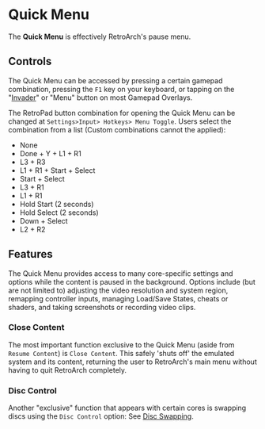 # Quick Menu

The **Quick Menu** is effectively RetroArch's pause menu.

## Controls
The Quick Menu can be accessed by pressing a certain gamepad combination, pressing the `F1` key on your keyboard, or tapping on the "[Invader](../start/understanding/#logomascot)" or "Menu" button on most Gamepad Overlays.

The RetroPad button combination for opening the Quick Menu can be changed at `Settings>Input> Hotkeys> Menu Toggle`. Users select the combination from a list (Custom combinations cannot the applied):
* None
* Done + Y + L1 + R1
* L3 + R3
* L1 + R1 + Start + Select
* Start + Select
* L3 + R1
* L1 + R1
* Hold Start (2 seconds)
* Hold Select (2 seconds)
* Down + Select
* L2 + R2


## Features ##

The Quick Menu provides access to many core-specific settings and options while the content is paused in the background. Options include (but are not limited to) adjusting the video resolution and system region, remapping controller inputs, managing Load/Save States, cheats or shaders, and taking screenshots or recording video clips.

### Close Content
The most important function exclusive to the Quick Menu (aside from `Resume Content`) is `Close Content`. This safely 'shuts off' the emulated system and its content, returning the user to RetroArch's main menu without having to quit RetroArch completely.

### Disc Control
Another "exclusive" function that appears with certain cores is swapping discs using the `Disc Control` option: See [Disc Swapping](./disc-swapping).